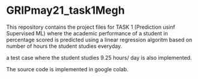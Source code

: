 # GRIPmay21_task1Megh

This repository contains the project files for TASK 1 (Prediction usinf Supervised ML) where the academic performance of a student in percentage scored is predicted using a linear regression algoritm based on number of hours the student studies everyday.

a test case where the student studies 9.25 hours/ day is also implemented.

The source code is implemented in google colab.
